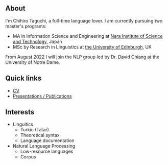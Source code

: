 ## About

I'm Chihiro Taguchi, a full-time language lover.
I am currently pursuing two master's programs:
- MA in Information Science and Engineering at [Nara Institute of Science and Technology](http://www.naist.jp/en/), Japan
- MSc by Research in Linguistics at [the University of Edinburgh](https://www.ed.ac.uk/), UK

From August 2022 I will join the NLP group led by Dr. David Chiang at the University of Notre Dame. <br />

## Quick links
- [CV](./assets/pdf/CV.pdf)
- [Presentations / Publications](./pub.md)

## Interests
- Linguitics
    - Turkic (Tatar)
    - Theoretical syntax
    - Language documentation
- Natural Language Processing
    - Low-resource languages
    - Corpus